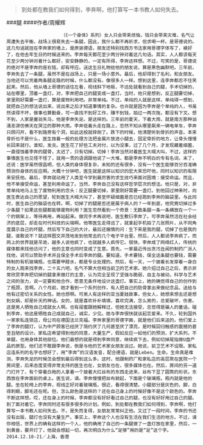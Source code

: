 > 到处都在教我们如何得到，李奔啊，他打算写一本书教人如何失去。

###腿
####作者/周耀辉

						（《一个身体》系列）女人只会带来烦恼，钱只会带来灾难，名气让周遭失去平衡，战场上很易失去一条腿，因此，我什么都不再祈求，但求喝一杯。是哥德说的。这几句话就挂在李奔家的墙上，是原装德语，朋友还特别找西方书法家用哥德字体写了，裱好了，在他去年生日的时候送来的。李奔每天都花至少两分钟对着这几句话。其实，人人都该每天花至少两分钟对着什么都好，安安静静的，一定有所得，李奔这样想。不过，可笑的是，哥德说的绝对不是李奔的座右铭，却有呼应。送这生日礼物给他的朋友说，算是黑色幽默吧。三年前，李奔失去了一条腿，虽然不是在战场上，只是一场小意外。最后，他却得到了名利，和女朋友。当他还可以凭着两条腿走路的时候，什么都没有。像很多人一样。想到这里，连李奔都忍不住笑起来。然后，他从墙上哥德的话往左看，视线斜下地板，不远处就看到自己的腿，手术切掉的，站在哪里，顶着一盏灯。对，李奔把自己的腿变成一盏灯。当时，他只是想到，反正腿要切掉，家里刚好需要一盏灯，算是废物利用吧。非常单纯。不过，单纯的人就是这样，单纯得一想到，就把自己的想法说出来，说出来之后才知道事情的复杂。也许就是因为李奔是个单纯的人，书虽然读得不坏，做事也算勤奋，可一直找不到好工作，赚不到钱，拍过一两次拖，都没有下文。想不到，人家是塞翁失马，他是李奔失足。是这样的。三年前的夏天，下着大雨，就是南方那种汹涌澎湃仿佛天在哭泣的那种大雨。李奔低着头走在路上，忽然不知从哪里飙来一辆电单车，李奔只顾闪开，看不到路旁有个洞，如此这般就摔倒了。跌下的时候，他清楚听到骨折的声音。本来骨折也不是什么，医生按着一般的处理方法把金属片放进小腿去，固定骨折的地方，让骨头慢慢长回来就行。谁知，发炎。医生花了好些工夫对付，以为没事，过了几个月，才发现藏着细菌，一直侵蚀着李奔的腿骨，太迟了，只有切掉。切掉！李奔当然对着医生大喊大叫，不过，这样的事情医生也见怪不怪了，就用一贯的语调跟他说了一大堆，都是李奔不明白的专有名词，末了，还说：医学虽然很昌明，但人类的身体很复杂，未知的还有很多，没有一个医生能够百分百准确预测你身体的反应啊。大概十分钟吧，医生就是这样以知识的宏大来恐吓他，同时以知识的有限来安抚他。最后，李奔就动用了人类至今学到最厉害的求生技巧来面对困境：接受命运。而且，他不单接受命运，甚至利用命运了。当然，李奔自己没有这样哲学层次的想法。他只是，对，非常单纯地马上生了废物利用的念头：反正腿要切掉，家里刚好需要一盏灯。到他回过神来时，向医生表达自己的愿望，轮到医生大喊大叫了，甚至怀疑细菌是否已经跑到李奔的脑袋里。与此同时，医生自己的脑袋也在转。啊，切掉了的腿是否还是属于病人的？一年到底，他究竟切掉过多少条腿？如果这些腿都能够废物利用？医生忽然看到一个奇景：无数条腿一条一条横放在一个一个的钢架上，等待再用，再站起来。做完手术再说吧，医生敷衍李奔了。可李奔虽然活在社会经济的底层，却走在时代科技的尖端啊。他等医生走得远了，就拿起手机拍了几张照片，从不同角度展示自己的坏腿，然后写下自己的大计，最后还煽情的问：生下来是我的腿，切掉了也是我的腿，谁敢说不？就这样图文并茂地发到他常去的几个电子平台里。然后，人人都说李奔疯了。而网上的世界就是吊诡，越多人说他疯了，也就越多人疯传它。很快，李奔成了网络红人，传统的媒体都来找他访问了，他的主意也同时变成了生意。首先，一家最近传出贪污丑闻的制药厂派人找他，说可以赞助手术并且保全手术后李奔的腿。要知道，手术要钱，保全这条腿也要钱，需要特制的有机玻璃瓶，也需要甲醛水，都是专业处理的。然后，有一天，一个披着长发穿着一身白的女人跑来找李奔，二十五六吧，名气不算大但相当前卫的艺术家。她介绍过自己之后，表示非常欣赏李奔把切掉的腿拿来做灯的主意，认为完全呈现了坚强与脆弱，自主与被动，科学与艺术之间的张力，说一定要和他合作，愿意无条件地设计这盏灯。事实上，她的确觉得自己的创作到了瓶颈，苦啊。八个月前，她才看到一个系列创作，有人把自己的肋骨拿出来做纪念品，送给与他有过密切关系的女性。她也想啊。可男人有这样的亚当夏娃故事，但女人，她想来想去还是想到女娲，却是补天的神话。女的，就是喜欢补补填填，喜欢完满，怎么男的，总爱破坏，伤害。这是男人牺牲自己成就女人啊。也有闺蜜跟她解释过，但她无法接受，总觉得是骗人的童话。碰到李奔，他这是牺牲自己成就自己，诚实，少见。她与李奔很快就谈起恋爱来。不久，轮到国外一家家私连锁店，母公司在德国法兰克福。李奔家里的哥德字画，就是他们后来送的。他们爱上了李奔的腿灯，认为中产顾客已经厌了简约厌了几何甚至厌了漂亮，是时候回归触感的震撼的甚至丑陋的设计。家私店希望得到他的同意，大量生产，假如反应一如他们的预测，扩大系列，不单腿，也用身体其他部位。他们最想的就是得到李奔同意，继续疯下去，例如切掉尾指做U盘产品的原型。他们还不敢跟李奔说，倒是与他的艺术家女朋友谈过。她说，前卫艺术不设限。家私店连系列的名字也想好了，用“李奔”的汉语发音，配合德语，就是Leben。生命。生命真是难测，李奔失足的时候怎会想到最后得到这么多。这时，他跟制药厂和家私店的高层聚在医院一个房间里，后来态度变得非常支持的医生也在，女朋友也在，很多媒体也在。然后，房间的另一道门打开了，有个穿着白袍的人拿着一个披着大红丝布的东西走进来，丝布下显了圆筒的形状。东西放在李奔面前的桌上。医生说，请。李奔慢慢把丝布掀起，下面是个玻璃瓶，瓶内就是他的腿。坐在轮椅上的李奔，视线正好对着玻璃瓶，很近，看得很清楚。小腿部分是灰色的，脚，白得刺眼，脚毛还在呢。但，怎么颜色是这样的？还在自己身上的时候好像不是这个颜色的。李奔不断这样想。哎，还在身上的时候，李奔都没有好好看过自己的腿，也没有好好用过自己的腿。到了面对着它。李奔同时还有很多很多的计划。例如，到处都在教我们如何得到，李奔啊，他打算写一本书教人如何失去。不，是失而复得，女朋友常常纠正他。又过了一段时间，李奔的书还没有出版，腿灯也没有大量生产。事实上，李奔这个人也没有生活在我们生活的地方。不过，请你相信，世界上的确有这样的一个人，他的确用了自己的一条腿做了一盏灯放在家里，然后，一到黄昏，要开灯了，他就会想起一切，再次明白为什么“足够”用的是“足”这个字。2014.12.18-21／上海，香港			  		